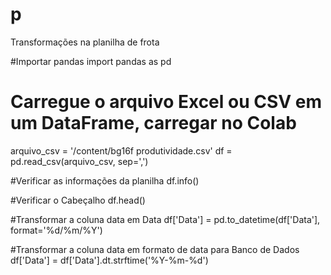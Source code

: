 # p
Transformações na planilha de frota

#Importar pandas
import pandas as pd

# Carregue o arquivo Excel ou CSV em um DataFrame, carregar no Colab 
arquivo_csv = '/content/bg16f produtividade.csv'
df = pd.read_csv(arquivo_csv, sep=',')

#Verificar as informações da planilha
df.info()

#Verificar o Cabeçalho
df.head()

#Transformar a coluna data em Data
df['Data'] = pd.to_datetime(df['Data'], format='%d/%m/%Y')

#Transformar a coluna data em formato de data para Banco de Dados
df['Data'] = df['Data'].dt.strftime('%Y-%m-%d')
